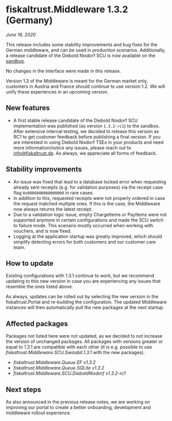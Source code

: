 # fiskaltrust.Middleware 1.3.2 (Germany)
_June 16, 2020_

This release includes some stability improvements and bug fixes for the German middleware, and can be used in production scenarios. Additionally, a release candidate of the Diebold Nixdorf SCU is now available on the [sandbox](https://portal-sandbox.fiskaltrust.de).

No changes in the interface were made in this release.

<div class="alert alert-warning" role="alert" style="border-radius: 0">Version 1.3 of the Middleware is meant for the German market only, customers in Austria and France should continue to use version 1.2. We will unify these experiences in an upcoming version.</div>

## New features
- A first stable release candidate of the Diebold Nixdorf SCU implementation was published (as version `1.3.2-rc1`) to the sandbox. After extensive internal testing, we decided to release this version as RC1 to get customer feedback before publishing a final version. If you are interested in using Diebold Nixdorf TSEs in your products and need more information/notice any issues, please reach out to info@fiskaltrust.de. As always, we appreciate all forms of feedback.

## Stability improvements
- An issue was fixed that lead to a database locked error when requesting already sent receipts (e.g. for validation purposes) via the receipt case flag `0x0000800000000000` in rare cases.
- In addition to this, requested receipts were not properly ordered in case the request matched multiple ones. If this is the case, the Middleware now always returns the latest receipt.
- Due to a validation logic issue, empty ChargeItems or PayItems were not supported anymore in certain configurations and made the SCU switch to failure mode. This scenario mostly occurred when working with vouchers, and is now fixed.
- Logging at the application startup was greatly improved, which should simplify detecting errors for both customers and our customer care team.

## How to update
Existing configurations with 1.3.1 continue to work, but we recommend updating to this new version in case you are experiencing any issues that resemble the ones listed above. 

As always, updates can be rolled out by selecting the new version in the fiskaltrust.Portal and re-building the configuration. The updated Middleware instances will then automatically pull the new packages at the next startup.

## Affected packages
Packages not listed here were not updated, as we decided to not increase the version of unchanged packages. All packages with versions greater or equal to 1.3.1 are compatible with each other (it is e.g. possible to use _fiskaltrust.Middleware.SCU.Swissbit.1.3.1_ with the new packages).

- _fiskaltrust.Middleware.Queue.EF v1.3.2_
- _fiskaltrust.Middleware.Queue.SQLite v1.3.2_
- _fiskaltrust.Middleware.SCU.DieboldNixdorf v1.3.2-rc1_

## Next steps
As also announced in the previous release notes, we are working on improving our portal to create a better onboarding, development and middleware rollout experience. 